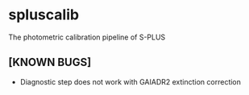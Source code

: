 # spluscalib
The photometric calibration pipeline of S-PLUS

[KNOWN BUGS]
------------
- Diagnostic step does not work with GAIADR2 extinction correction